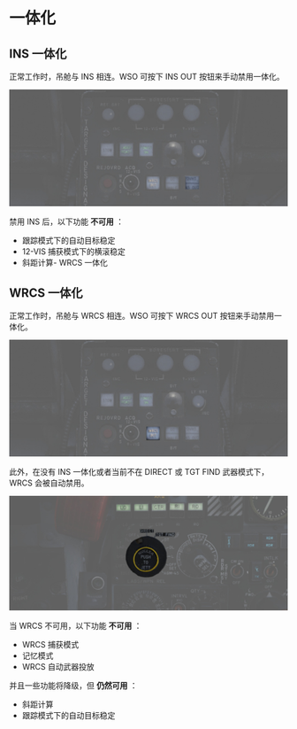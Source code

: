 # 一体化

## INS 一体化

正常工作时，吊舱与 INS 相连。WSO 可按下 INS OUT 按钮来手动禁用一体化。

![ins_out_lamp](../../../img/wso_target_designator_ins_button.jpg)

禁用 INS 后，以下功能 **不可用** ：

- 跟踪模式下的自动目标稳定
- 12-VIS 捕获模式下的横滚稳定
- 斜距计算- WRCS 一体化

## WRCS 一体化

正常工作时，吊舱与 WRCS 相连。WSO 可按下 WRCS OUT 按钮来手动禁用一体化。

![wrcs_out_lamp](../../../img/wso_target_designator_wrcs_button.jpg)

此外，在没有 INS 一体化或者当前不在 DIRECT 或 TGT FIND 武器模式下，WRCS 会被自动禁用。

![pave_spike_weapon_sel](../../../img/pilot_delivery_mode_knob_pave_spike.jpg)

当 WRCS 不可用，以下功能 **不可用** ：

- WRCS 捕获模式
- 记忆模式
- WRCS 自动武器投放

并且一些功能将降级，但 **仍然可用** ：

- 斜距计算
- 跟踪模式下的自动目标稳定
